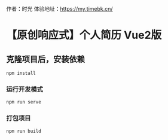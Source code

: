 作者：时光
体验地址：https://my.timebk.cn/
# 【原创响应式】个人简历 Vue2版

## 克隆项目后，安装依赖
```
npm install
```

### 运行开发模式
```
npm run serve
```

### 打包项目
```
npm run build
```
